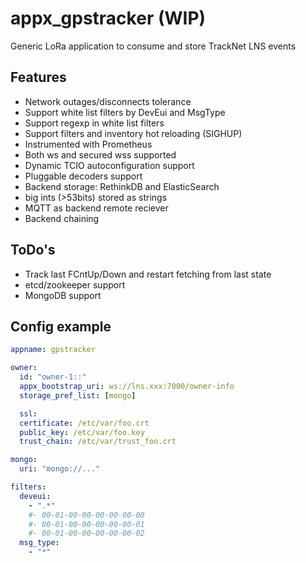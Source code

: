 # appx_gpstracker (WIP)
Generic LoRa application to consume and store TrackNet LNS events

## Features
* Network outages/disconnects tolerance
* Support white list filters by DevEui and MsgType
* Support regexp in white list filters
* Support filters and inventory hot reloading (SIGHUP)
* Instrumented with Prometheus
* Both ws and secured wss supported
* Dynamic TCIO autoconfiguration support
* Pluggable decoders support
* Backend storage: RethinkDB and ElasticSearch
* big ints (>53bits) stored as strings
* MQTT as backend remote reciever
* Backend chaining

## ToDo's
* Track last FCntUp/Down and restart fetching from last state
* etcd/zookeeper support
* MongoDB support

## Config example
```yaml
appname: gpstracker

owner:
  id: "owner-1::"
  appx_bootstrap_uri: ws://lns.xxx:7000/owner-info
  storage_pref_list: [mongo]

  ssl:
  certificate: /etc/var/foo.crt
  public_key: /etc/var/foo.key
  trust_chain: /etc/var/trust_foo.crt

mongo:
  uri: "mongo://..."

filters:
  deveui:
    - ".*"
    #- 00-01-00-00-00-00-00-00
    #- 00-01-00-00-00-00-00-01
    #- 00-01-00-00-00-00-00-02
  msg_type: 
    - "*"
```
